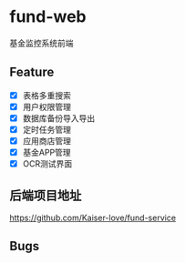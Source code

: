 # fund-web
基金监控系统前端
## Feature
- [x] 表格多重搜索
- [x] 用户权限管理
- [x] 数据库备份导入导出
- [x] 定时任务管理
- [x] 应用商店管理
- [x] 基金APP管理
- [x] OCR测试界面
## 后端项目地址

https://github.com/Kaiser-love/fund-service

## Bugs
